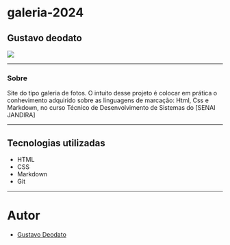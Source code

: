 # galeria-2024

## Gustavo deodato

![](./Captura%20de%20Tela%202024-09-04%20%C3%A0s%2011.54.09.png)

---
### Sobre
Site do tipo galeria de fotos. O intuito desse projeto é colocar em prática o conhevimento adquirido sobre as linguagens de marcação: Html, Css e Markdown, no curso Técnico de Desenvolvimento de Sistemas do [SENAI JANDIRA]

---
## Tecnologias utilizadas
- HTML
- CSS
- Markdown
- Git

---
# Autor
- [Gustavo Deodato]()